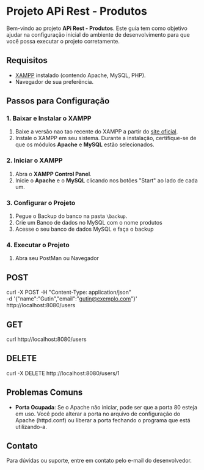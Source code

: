 # Projeto APi Rest - Produtos

Bem-vindo ao projeto **APi Rest - Produtos**. Este guia tem como objetivo ajudar na configuração inicial do ambiente de desenvolvimento para que você possa executar o projeto corretamente.

## Requisitos

- [XAMPP](https://www.apachefriends.org/index.html) instalado (contendo Apache, MySQL, PHP).
- Navegador de sua preferência.

## Passos para Configuração

### 1. Baixar e Instalar o XAMPP

1. Baixe a versão nao tao recente do XAMPP a partir do [site oficial](https://www.apachefriends.org/index.html).
2. Instale o XAMPP em seu sistema. Durante a instalação, certifique-se de que os módulos **Apache** e **MySQL** estão selecionados.

### 2. Iniciar o XAMPP

1. Abra o **XAMPP Control Panel**.
2. Inicie o **Apache** e o **MySQL** clicando nos botões "Start" ao lado de cada um.

### 3. Configurar o Projeto

1. Pegue o Backup do banco na pasta `\backup`.
2. Crie um Banco de dados no MySQL com o nome produtos
3. Acesse o seu banco de dados MySQL e faça o backup 

### 4. Executar o Projeto

1. Abra seu PostMan ou Navegador
## POST   
curl -X POST -H "Content-Type: application/json" \
-d '{"name":"Gutin","email":"gutin@exemplo.com"}' \
http://localhost:8080/users

## GET
curl http://localhost:8080/users

## DELETE
curl -X DELETE http://localhost:8080/users/1

## Problemas Comuns

- **Porta Ocupada**: Se o Apache não iniciar, pode ser que a porta 80 esteja em uso. Você pode alterar a porta no arquivo de configuração do Apache (httpd.conf) ou liberar a porta fechando o programa que está utilizando-a.

## Contato

Para dúvidas ou suporte, entre em contato pelo e-mail do desenvolvedor.

